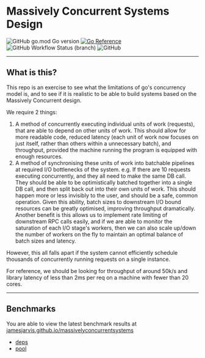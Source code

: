 # Massively Concurrent Systems Design

![GitHub go.mod Go version](https://img.shields.io/github/go-mod/go-version/jamesjarvis/massivelyconcurrentsystems)
[![Go Reference](https://pkg.go.dev/badge/github.com/jamesjarvis/massivelyconcurrentsystems.svg)](https://pkg.go.dev/github.com/jamesjarvis/massivelyconcurrentsystems)
![GitHub Workflow Status (branch)](https://img.shields.io/github/workflow/status/jamesjarvis/massivelyconcurrentsystems/go%20testing/master)
![GitHub](https://img.shields.io/github/license/jamesjarvis/massivelyconcurrentsystems)

---

## What is this?

This repo is an exercise to see what the limitations of go's concurrency model is, and to see if it is realistic to be able to build systems based on the Massively Concurrent design.

We require 2 things:

1. A method of concurrently executing individual units of work (requests), that are able to depend on other units of work.
   This should allow for more readable code, reduced latency (each unit of work now focuses on just itself, rather than others within a unnecessary batch), and throughput, provided the machine running the program is equipped with enough resources.
2. A method of synchronising these units of work into batchable pipelines at required I/O bottlenecks of the system.
  e.g. If there are 10 requests executing concurrently, and they all need to make the same DB call.
  They should be able to be optimistically batched together into a single DB call, and then split back out into their own units of work.
  This should happen more or less invisibly to the user, and should be a safe, common operation.
  Given this ability, batch sizes to downstream I/O bound resources can be greatly optimised, improving throughput dramatically.
  Another benefit is this allows us to implement rate limiting of downstream RPC calls easily, and if we are able to monitor the saturation of each I/O stage's workers, then we can also scale up/down the number of workers on the fly to maintain an optimal balance of batch sizes and latency.

However, this all falls apart if the system cannot efficiently schedule thousands of concurrently running requests on a single instance.

For reference, we should be looking for throughput of around 50k/s and library latency of less than 2ms per req on a machine with fewer than 20 cores.

---
## Benchmarks

You are able to view the latest benchmark results at [jamesjarvis.github.io/massivelyconcurrentsystems](https://jamesjarvis.github.io/massivelyconcurrentsystems/)

- [deps](https://jamesjarvis.github.io/massivelyconcurrentsystems/bench/deps)
- [pool](https://jamesjarvis.github.io/massivelyconcurrentsystems/bench/pool)
